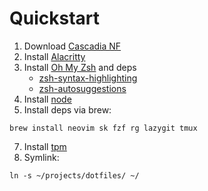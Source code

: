 # Quickstart
1. Download [Cascadia NF](https://github.com/microsoft/cascadia-code/releases)
2. Install [Alacritty](https://github.com/alacritty/alacritty)
3. Install [Oh My Zsh](https://ohmyz.sh/#install) and deps
   - [zsh-syntax-highlighting](https://github.com/zsh-users/zsh-syntax-highlighting/blob/master/INSTALL.md)
   - [zsh-autosuggestions](https://github.com/zsh-users/zsh-autosuggestions/blob/master/INSTALL.md#oh-my-zsh)
5. Install [node](https://nodejs.org/en/download)
6. Install deps via brew:
```
brew install neovim sk fzf rg lazygit tmux
```
7. Install [tpm](https://github.com/tmux-plugins/tpm)
8. Symlink:
```
ln -s ~/projects/dotfiles/ ~/
```
